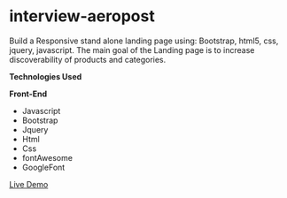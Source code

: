 # interview-aeropost

Build a Responsive stand alone landing page using:
Bootstrap, html5, css, jquery, javascript.
The main goal of the Landing page is to increase discoverability of products and categories.

**Technologies Used**

**Front-End**

- Javascript
- Bootstrap
- Jquery
- Html
- Css
- fontAwesome
- GoogleFont

[Live Demo](https://captainflo.github.io/interview-aeropost/)
